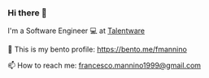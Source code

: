 ### Hi there 👋

I'm a Software Engineer 💻 at [Talentware](https://talentware.ai)

🌱 This is my bento profile: https://bento.me/fmannino

📫 How to reach me: [francesco.mannino1999@gmail.com](mailto:francesco.mannino1999@gmail.com)
